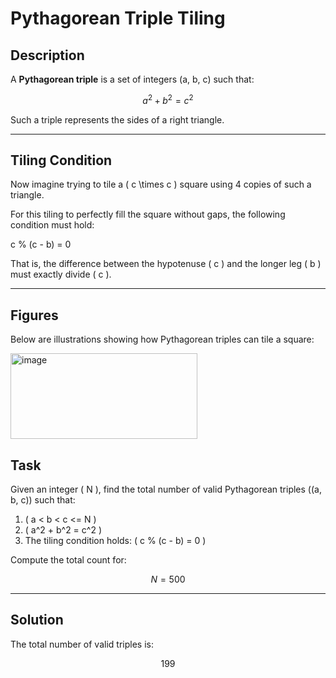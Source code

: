 # Pythagorean Triple Tiling

## Description

A **Pythagorean triple** is a set of integers \(a, b, c\) such that:

$$
a^2 + b^2 = c^2
$$

Such a triple represents the sides of a right triangle.

---

## Tiling Condition

Now imagine trying to tile a \( c \times c \) square using 4 copies of such a triangle.  

For this tiling to perfectly fill the square without gaps, the following condition must hold:

c % (c - b) = 0 

That is, the difference between the hypotenuse \( c \) and the longer leg \( b \) must exactly divide \( c \).

---

## Figures

Below are illustrations showing how Pythagorean triples can tile a square:

<img width="299" height="137" alt="image" src="https://github.com/user-attachments/assets/906c0674-1c74-43eb-a0c3-ba2d7a06ff8f" />


## Task

Given an integer \( N \), find the total number of valid Pythagorean triples \((a, b, c)\) such that:

1. \( a < b < c <= N )  
2. \( a^2 + b^2 = c^2 \)  
3. The tiling condition holds: \( c % (c - b) = 0 \)  

Compute the total count for:

$$
N = 500
$$

---

## Solution

The total number of valid triples is:

$$
199
$$
